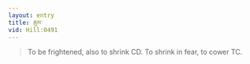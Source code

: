 ```yaml
---
layout: entry
title: ཆུམ་
vid: Hill:0491
---
```

> To be frightened, also to shrink CD. To shrink in fear, to cower TC.
